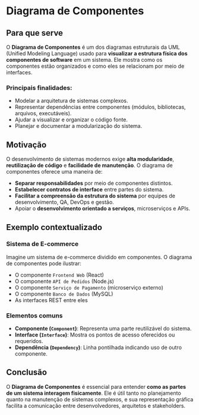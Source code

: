 # Diagrama de Componentes

## Para que serve

O **Diagrama de Componentes** é um dos diagramas estruturais da UML (Unified Modeling Language) usado para **visualizar a estrutura física dos componentes de software** em um sistema. Ele mostra como os componentes estão organizados e como eles se relacionam por meio de interfaces.

### Principais finalidades:

* Modelar a arquitetura de sistemas complexos.
* Representar dependências entre componentes (módulos, bibliotecas, arquivos, executáveis).
* Ajudar a visualizar e organizar o código fonte.
* Planejar e documentar a modularização do sistema.

## Motivação

O desenvolvimento de sistemas modernos exige **alta modularidade**, **reutilização de código** e **facilidade de manutenção**. O diagrama de componentes oferece uma maneira de:

* **Separar responsabilidades** por meio de componentes distintos.
* **Estabelecer contratos de interface** entre partes do sistema.
* **Facilitar a compreensão da estrutura do sistema** por equipes de desenvolvimento, QA, DevOps e gestão.
* Apoiar o **desenvolvimento orientado a serviços**, microserviços e APIs.


## Exemplo contextualizado

### Sistema de E-commerce

Imagine um sistema de e-commerce dividido em componentes. O diagrama de componentes pode ilustrar:

* O componente `Frontend Web` (React)
* O componente `API de Pedidos` (Node.js)
* O componente `Serviço de Pagamento` (microserviço externo)
* O componente `Banco de Dados` (MySQL)
* As interfaces REST entre eles


### Elementos comuns

* **Componente (`Component`)**: Representa uma parte reutilizável do sistema.
* **Interface (`Interface`)**: Mostra os pontos de acesso oferecidos ou requeridos.
* **Dependência (`Dependency`)**: Linha pontilhada indicando uso de outro componente.


## Conclusão

O **Diagrama de Componentes** é essencial para entender **como as partes de um sistema interagem fisicamente**. Ele é útil tanto no planejamento quanto na manutenção de sistemas complexos, e sua representação gráfica facilita a comunicação entre desenvolvedores, arquitetos e stakeholders.

